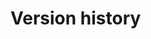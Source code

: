 # Version history

[.source]: https://www.linux-tips-and-tricks.de/en/raspibackupcategorye/433-raspibackup-versionshistory
[.source]: https://www.linux-tips-and-tricks.de/de/raspibackupcategoried/432-raspibackup-versionshistorie
